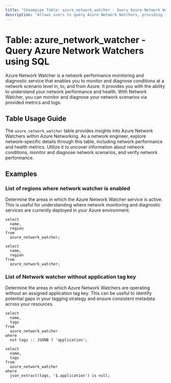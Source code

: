 ```yaml
---
title: "Steampipe Table: azure_network_watcher - Query Azure Network Watchers using SQL"
description: "Allows users to query Azure Network Watchers, providing insights into the network performance monitoring and diagnostic service."
---
```


# Table: azure_network_watcher - Query Azure Network Watchers using SQL

Azure Network Watcher is a network performance monitoring and diagnostic service that enables you to monitor and diagnose conditions at a network scenario level in, to, and from Azure. It provides you with the ability to understand your network performance and health. With Network Watcher, you can monitor and diagnose your network scenarios via provided metrics and logs.

## Table Usage Guide

The `azure_network_watcher` table provides insights into Azure Network Watchers within Azure Networking. As a network engineer, explore network-specific details through this table, including network performance and health metrics. Utilize it to uncover information about network conditions, monitor and diagnose network scenarios, and verify network performance.

## Examples

### List of regions where network watcher is enabled
Determine the areas in which the Azure Network Watcher service is active. This is useful for understanding where network monitoring and diagnostic services are currently deployed in your Azure environment.

```sql+postgres
select
  name,
  region
from
  azure_network_watcher;
```

```sql+sqlite
select
  name,
  region
from
  azure_network_watcher;
```

### List of Network watcher without application tag key
Determine the areas in which Azure Network Watchers are operating without an assigned application tag key. This can be useful to identify potential gaps in your tagging strategy and ensure consistent metadata across your resources.

```sql+postgres
select
  name,
  tags
from
  azure_network_watcher
where
  not tags :: JSONB ? 'application';
```

```sql+sqlite
select
  name,
  tags
from
  azure_network_watcher
where
  json_extract(tags, '$.application') is null;
```